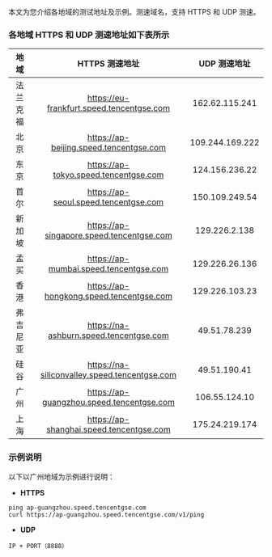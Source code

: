 本文为您介绍各地域的测试地址及示例。测速域名，支持 HTTPS 和 UDP 测速。

### 各地域 HTTPS 和 UDP 测速地址如下表所示 

|   地域   |                 HTTPS 测速地址                 |   UDP 测速地址   |
| :------: | :-------------------------------------------: | :-------------: |
| 法兰克福 |   https://eu-frankfurt.speed.tencentgse.com   | 162.62.115.241  |
|   北京   |    https://ap-beijing.speed.tencentgse.com    | 109.244.169.222 |
|   东京   |     https://ap-tokyo.speed.tencentgse.com     | 124.156.236.22  |
|   首尔   |     https://ap-seoul.speed.tencentgse.com     | 150.109.249.54  |
|  新加坡  |   https://ap-singapore.speed.tencentgse.com   |  129.226.2.138  |
|   孟买   |    https://ap-mumbai.speed.tencentgse.com     | 129.226.26.136  |
|   香港   |   https://ap-hongkong.speed.tencentgse.com    | 129.226.103.23  |
| 弗吉尼亚 |    https://na-ashburn.speed.tencentgse.com    |  49.51.78.239   |
|   硅谷   | https://na-siliconvalley.speed.tencentgse.com |  49.51.190.41   |
|   广州   |   https://ap-guangzhou.speed.tencentgse.com   |  106.55.124.10  |
|   上海   |   https://ap-shanghai.speed.tencentgse.com    | 175.24.219.174  |

### 示例说明  
以下以广州地域为示例进行说明：
- **HTTPS**
```
ping ap-guangzhou.speed.tencentgse.com
curl https://ap-guangzhou.speed.tencentgse.com/v1/ping
```
- **UDP**
```
IP + PORT（8888）
```

